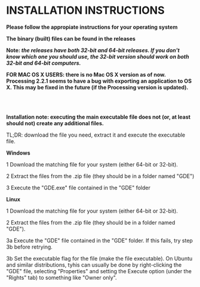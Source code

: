 # INSTALLATION INSTRUCTIONS

<b>Please follow the appropiate instructions for your operating system</b>

<b>The binary (built) files can be found in the releases</b>

<b>Note: <i>the releases have both 32-bit and 64-bit releases. If you don't know which one you should use, the 32-bit version should work on both 32-bit and 64-bit computers.</i></b>

<b>FOR MAC OS X USERS: there is no Mac OS X version as of now. Processing 2.2.1 seems to have a bug with exporting an application to OS X. This may be fixed in the future (if the Processing version is updated).</b>

<br></br>

<b>Installation note: executing the main executable file does not (or, at least should not) create any additional files.</b>

TL;DR: download the file you need, extract it and execute the executable file.

<b>Windows</b>

<p>1  Download the matching file for your system (either 64-bit or 32-bit).</p>
<p>2  Extract the files from the .zip file (they should be in a folder named "GDE")</p>
<p>3  Execute the "GDE.exe" file contained in the "GDE" folder</p>

<b>Linux</b>

<p>1  Download the matching file for your system (either 64-bit or 32-bit).</p>
<p>2  Extract the files from the .zip file (they should be in a folder named "GDE").</p>
<p>3a Execute the "GDE" file contained in the "GDE" folder. If this fails, try step 3b before retrying.</p>
<p>3b Set the executable flag for the file (make the file executable). On Ubuntu and similar distributions, tyhis can usually be done by right-clicking the "GDE" file, selecting "Properties" and setting the Execute option (under the "Rights" tab) to something like "Owner only".</p>
